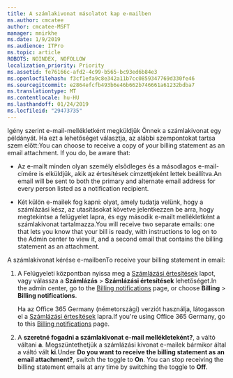 ```yaml
---
title: A számlakivonat másolatot kap e-mailben
ms.author: cmcatee
author: cmcatee-MSFT
manager: mnirkhe
ms.date: 1/9/2019
ms.audience: ITPro
ms.topic: article
ROBOTS: NOINDEX, NOFOLLOW
localization_priority: Priority
ms.assetid: fe76166c-afd2-4c99-b565-bc93ed6b84e3
ms.openlocfilehash: f3cf1efa9c8e342a11b7cc0859347769d330fe46
ms.sourcegitcommit: e2864efcfb493b6e46b662b746661a61232bdba7
ms.translationtype: MT
ms.contentlocale: hu-HU
ms.lasthandoff: 01/24/2019
ms.locfileid: "29473735"
---
```

<span data-ttu-id="3a63d-p101">Igény szerint e-mail-mellékletként megküldjük Önnek a számlakivonat egy példányát. Ha ezt a lehetőséget választja, az alábbi szempontokat tartsa szem előtt:</span><span class="sxs-lookup"><span data-stu-id="3a63d-p101">You can choose to receive a copy of your billing statement as an email attachment. If you do, be aware that:</span></span>
  
- <span data-ttu-id="3a63d-104">Az e-mailt minden olyan személy elsődleges és a másodlagos e-mail-címére is elküldjük, akik az értesítések címzettjeként lettek beállítva.</span><span class="sxs-lookup"><span data-stu-id="3a63d-104">An email will be sent to both the primary and alternate email address for every person listed as a notification recipient.</span></span>
    
- <span data-ttu-id="3a63d-105">Két külön e-mailek fog kapni: olyat, amely tudatja velünk, hogy a számlázási kész, az utasításokat követve jelentkezzen be arra, hogy megtekintse a felügyelet lapra, és egy második e-mailt mellékletként a számlakivonat tartalmazza.</span><span class="sxs-lookup"><span data-stu-id="3a63d-105">You will receive two separate emails: one that lets you know that your bill is ready, with instructions to log on to the Admin center to view it, and a second email that contains the billing statement as an attachment.</span></span>
    
<span data-ttu-id="3a63d-106">A számlakivonat kérése e-mailben</span><span class="sxs-lookup"><span data-stu-id="3a63d-106">To receive your billing statement in email:</span></span>
  
1. <span data-ttu-id="3a63d-107">A Felügyeleti központban nyissa meg a [Számlázási értesítések](https://go.microsoft.com/fwlink/p/?linkid=853212) lapot, vagy válassza a **Számlázás** \> **Számlázási értesítések** lehetőséget.</span><span class="sxs-lookup"><span data-stu-id="3a63d-107">In the admin center, go to the [Billing notifications](https://go.microsoft.com/fwlink/p/?linkid=853212) page, or choose **Billing** \> **Billing notifications**.</span></span>
    
    <span data-ttu-id="3a63d-108">Ha az Office 365 Germany (németországi) verziót használja, látogasson el a [Számlázási értesítések](https://go.microsoft.com/fwlink/p/?linkid=853213) lapra.</span><span class="sxs-lookup"><span data-stu-id="3a63d-108">If you're using Office 365 Germany, go to this [Billing notifications](https://go.microsoft.com/fwlink/p/?linkid=853213) page.</span></span> 
    
2. <span data-ttu-id="3a63d-p102">A **szeretné fogadni a számlakivonat e-mail mellékleteként?**, a váltó váltani **a**. Megszüntethetjük a számlázási kivonat e-mailek bármikor által a váltó vált **ki**.</span><span class="sxs-lookup"><span data-stu-id="3a63d-p102">Under **Do you want to receive the billing statement as an email attachment?**, switch the toggle to **On**. You can stop receiving the billing statement emails at any time by switching the toggle to **Off**.</span></span>
    

